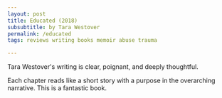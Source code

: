 ```yaml
---
layout: post
title: Educated (2018)
subsubtitle: by Tara Westover
permalink: /educated
tags: reviews writing books memoir abuse trauma

---
```


Tara Westover's writing is clear, poignant, and deeply thoughtful.
<!--more-->
Each chapter reads like a short story with a purpose in the overarching narrative.
This is a fantastic book.
